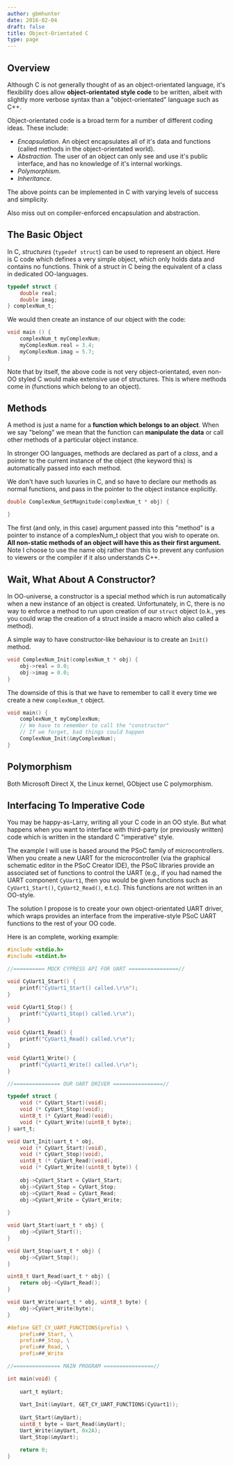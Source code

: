 ```yaml
---
author: gbmhunter
date: 2016-02-04
draft: false
title: Object-Orientated C
type: page
---
```


## Overview

Although C is not generally thought of as an object-orientated language, it's flexibility does allow **object-orientated style code** to be written, albeit with slightly more verbose syntax than a "object-orientated" language such as C++.

Object-orientated code is a broad term for a number of different coding ideas. These include:

* _Encapsulation_. An object encapsulates all of it's data and functions (called methods in the object-orientated world).
* _Abstraction_. The user of an object can only see and use it's public interface, and has no knowledge of it's internal workings.
* _Polymorphism_.
* _Inheritance_.

The above points can be implemented in C with varying levels of success and simplicity. 

Also miss out on compiler-enforced encapsulation and abstraction.

## The Basic Object

In C, _structures_ (`typedef struct`) can be used to represent an object. Here is C code which defines a very simple object, which only holds data and contains no functions. Think of a struct in C being the equivalent of a class in dedicated OO-languages.
    
```c
typedef struct {
    double real;
    double imag;
} complexNum_t;
```

We would then create an instance of our object with the code:

```c 
void main () {
    complexNum_t myComplexNum;
    myComplexNum.real = 3.4;
    myComplexNum.imag = 5.7;
}
```

Note that by itself, the above code is not very object-orientated, even non-OO styled C would make extensive use of structures. This is where methods come in (functions which belong to an object).

## Methods

A method is just a name for a **function which belongs to an object**. When we say "belong" we mean that the function can **manipulate the data** or call other methods of a particular object instance.

In stronger OO languages, methods are declared as part of a _class_, and a pointer to the current instance of the object (the keyword this) is automatically passed into each method.

We don't have such luxuries in C, and so have to declare our methods as normal functions, and pass in the pointer to the object instance explicitly.

```c  
double ComplexNum_GetMagnitude(complexNum_t * obj) {

}
```

The first (and only, in this case) argument passed into this "method" is a pointer to instance of a complexNum_t object that you wish to operate on. **All non-static methods of an object will have this as their first argument.** Note I choose to use the name obj rather than this to prevent any confusion to viewers or the compiler if it also understands C++.

## Wait, What About A Constructor?

In OO-universe, a constructor is a special method which is run automatically when a new instance of an object is created. Unfortunately, in C, there is no way to enforce a method to run upon creation of our `struct` object (o.k., yes you could wrap the creation of a struct inside a macro which also called a method).

A simple way to have constructor-like behaviour is to create an `Init()` method.

```c
void ComplexNum_Init(complexNum_t * obj) {
    obj->real = 0.0;
    obj->imag = 0.0;
}
```

The downside of this is that we have to remember to call it every time we create a new `complexNum_t` object.
    
```c
void main() {
    complexNum_t myComplexNum;
    // We have to remember to call the "constructor"
    // If we forget, bad things could happen
    ComplexNum_Init(&myComplexNum);
}
```

## Polymorphism

Both Microsoft Direct X, the Linux kernel, GObject use C polymorphism.

## Interfacing To Imperative Code

You may be happy-as-Larry, writing all your C code in an OO style. But what happens when you want to interface with third-party (or previously written) code which is written in the standard C "imperative" style.

The example I will use is based around the PSoC family of microcontrollers. When you create a new UART for the microcontroller (via the graphical schematic editor in the PSoC Creator IDE), the PSoC libraries provide an associated set of functions to control the UART (e.g., if you had named the UART component `CyUart1`, then you would be given functions such as `CyUart1_Start()`, `CyUart2_Read()`, e.t.c). This functions are not written in an OO-style.

The solution I propose is to create your own object-orientated UART driver, which wraps provides an interface from the imperative-style PSoC UART functions to the rest of your OO code.

Here is an complete, working example:

```c
#include <stdio.h>
#include <stdint.h>

//========== MOCK CYPRESS API FOR UART ================//

void CyUart1_Start() {
    printf("CyUart1_Start() called.\r\n");
}

void CyUart1_Stop() {
    printf("CyUart1_Stop() called.\r\n");
}

void CyUart1_Read() {
    printf("CyUart1_Read() called.\r\n");
}

void CyUart1_Write() {
    printf("CyUart1_Write() called.\r\n");
}

//=============== OUR UART DRIVER ================//

typedef struct {
    void (* CyUart_Start)(void);
    void (* CyUart_Stop)(void);
    uint8_t (* CyUart_Read)(void);
    void (* CyUart_Write)(uint8_t byte);
} uart_t;

void Uart_Init(uart_t * obj,
    void (* CyUart_Start)(void),
    void (* CyUart_Stop)(void),
    uint8_t (* CyUart_Read)(void),
    void (* CyUart_Write)(uint8_t byte)) {
    
    obj->CyUart_Start = CyUart_Start;
    obj->CyUart_Stop = CyUart_Stop;
    obj->CyUart_Read = CyUart_Read;
    obj->CyUart_Write = CyUart_Write;
            
}

void Uart_Start(uart_t * obj) {
    obj->CyUart_Start();
}

void Uart_Stop(uart_t * obj) {
    obj->CyUart_Stop();
}

uint8_t Uart_Read(uart_t * obj) {
    return obj->CyUart_Read();
}

void Uart_Write(uart_t * obj, uint8_t byte) {
    obj->CyUart_Write(byte);
}

#define GET_CY_UART_FUNCTIONS(prefix) \
    prefix##_Start, \
    prefix##_Stop, \
    prefix##_Read, \
    prefix##_Write

//=============== MAIN PROGRAM ================//

int main(void) {
    
    uart_t myUart;
    
    Uart_Init(&myUart, GET_CY_UART_FUNCTIONS(CyUart1));
    
    Uart_Start(&myUart);
    uint8_t byte = Uart_Read(&myUart);
    Uart_Write(&myUart, 0x2A);
    Uart_Stop(&myUart);

    return 0;
}
```
